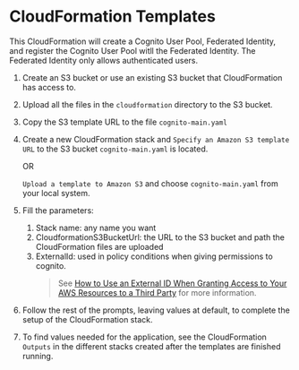 CloudFormation Templates
========================

This CloudFormation will create a Cognito User Pool, Federated Identity, and register the Cognito User Pool witll the Federated Identity. The Federated Identity only allows authenticated users.

1. Create an S3 bucket or use an existing S3 bucket that CloudFormation has access to.
1. Upload all the files in the `cloudformation` directory to the S3 bucket.
1. Copy the S3 template URL to the file `cognito-main.yaml`
1. Create a new CloudFormation stack and `Specify an Amazon S3 template URL` to the S3 bucket `cognito-main.yaml` is located.

    OR

    `Upload a template to Amazon S3` and choose `cognito-main.yaml` from your local system.

1. Fill the parameters:
    1. Stack name: any name you want
    2. CloudformationS3BucketUrl: the URL to the S3 bucket and path the CloudFormation files are uploaded
    1. ExternalId: used in policy conditions when giving permissions to cognito. 
        > See [How to Use an External ID When Granting Access to Your AWS Resources to a Third Party](https://docs.aws.amazon.com/IAM/latest/UserGuide/id_roles_create_for-user_externalid.html) for more information.
1. Follow the rest of the prompts, leaving values at default, to complete the setup of the CloudFormation stack. 
1. To find values needed for the application, see the CloudFormation `Outputs` in the different stacks created after the templates are finished running.